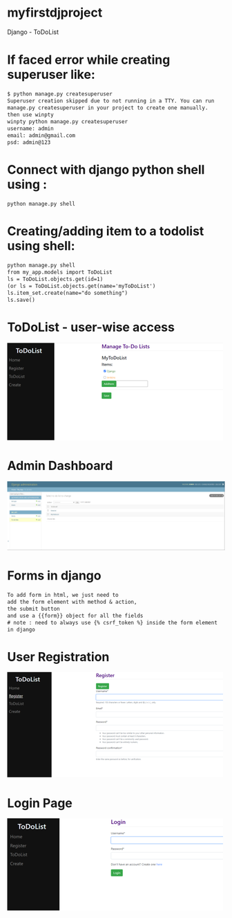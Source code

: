 # myfirstdjproject

Django - ToDoList

# If faced error while creating superuser like: 
    $ python manage.py createsuperuser
    Superuser creation skipped due to not running in a TTY. You can run manage.py createsuperuser in your project to create one manually.
    then use winpty
    winpty python manage.py createsuperuser
    username: admin
    email: admin@gmail.com
    psd: admin@123


# Connect with django python shell using :
    python manage.py shell
# Creating/adding item to a todolist using shell:
    python manage.py shell
    from my_app.models import ToDoList
    ls = ToDoList.objects.get(id=1)
    (or ls = ToDoList.objects.get(name='myToDoList')
    ls.item_set.create(name="do something")
    ls.save()

# ToDoList - user-wise access
![Model](https://github.com/palash-21/myfirstdjproject/blob/main/ToDoList.png)

# Admin Dashboard
![Model](https://github.com/palash-21/myfirstdjproject/blob/main/Admin.png)


# Forms in django 
    To add form in html, we just need to 
    add the form element with method & action,
    the submit button
    and use a {{form}} object for all the fields 
    # note : need to always use {% csrf_token %} inside the form element in django

# User Registration
![Model](https://github.com/palash-21/myfirstdjproject/blob/main/Register.png)

# Login Page 
![Model](https://github.com/palash-21/myfirstdjproject/blob/main/login.png)
